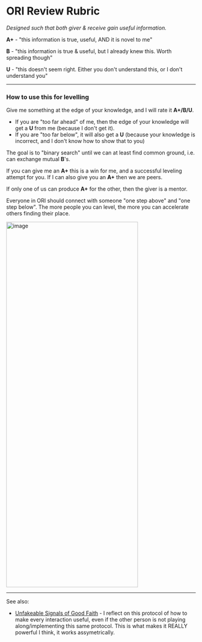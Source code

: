 # ORI Review Rubric

_Designed such that both giver & receive gain useful information._

**A+** - "this information is true, useful, AND it is novel to me"

**B** - "this information is true & useful, but I already knew this. Worth spreading though"

**U** - "this doesn't seem right. Either you don't understand this, or I don't understand you"

-------

### How to use this for levelling 

Give me something at the edge of your knowledge, and I will rate it **A+/B/U**.

- If you are "too far ahead" of me, then the edge of your knowledge will get a **U** from me (because I don't get it).
- If you are "too far below", it will also get a **U** (because your knowledge is incorrect, and I don't know how to show that to you)

The goal is to "binary search" until we can at least find common ground, i.e. can exchange mutual **B**'s. 

If you can give me an **A+** this is a win for me, and a successful leveling attempt for you. If I can also give you an **A+** then we are peers.

If only one of us can produce **A+** for the other, then the giver is a mentor. 

Everyone in ORI should connect with someone "one step above" and "one step below". The more people you can level, the more you can accelerate others finding their place. 

<img width="350" height="969" alt="image" src="https://github.com/user-attachments/assets/fcac6eb3-4100-47ab-b5ba-7b1ba4391e26" />

----

See also:

- [Unfakeable Signals of Good Faith](https://defenderofthebasic.substack.com/p/unfakeable-signals-of-good-faith) - I reflect on this protocol of how to make every interaction useful, even if the other person is not playing along/implementing this same protocol. This is what makes it REALLY powerful I think, it works assymetrically. 

